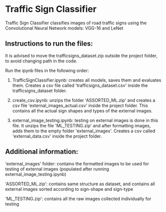 # Traffic Sign Classifier

Traffic Sign Classifier classifies images of road traffic signs using the Convolutional Neural Network models: VGG-16 and LeNet

## Instructions to run the files:

It is advised to move the trafficsigns_dataset.zip outside the project folder, to avoid changing path in the code.

Run the ipynb files in the following order:

1. TrafficSignClassifier.ipynb: creates all models, saves them and evaluates them. Creates a csv file called 'trafficsigns_dataset.csv' inside the trafficsigns_dataset folder.

2. create_csv.ipynb: unzips the folder 'ASSORTED_ML.zip' and creates a csv file 'external_images_actual.csv' inside the project folder. This contains all the actual sign shapes and types of the external images.

3. external_image_testing.ipynb: testing on external images is done in this file. It unzips the file 'ML_TESTING.zip' and after formatting images, adds them to the empty folder 'external_images'. Creates a csv called 'external_data.csv' inside the project folder.

## Additional information:

'external_images' folder: contains the formatted images to be used for testing of external images (populated after running external_image_testing.ipynb)

'ASSORTED_ML.zip': contains same structure as dataset, and contains all external images sorted according to sign-shape and sign-type

'ML_TESTING.zip': contains all the raw images collected individually for testing 
